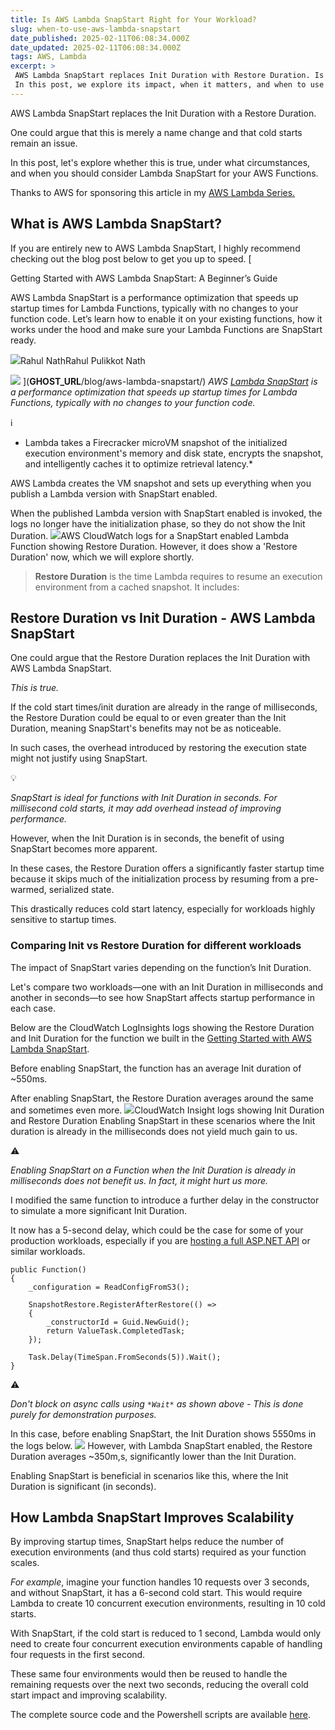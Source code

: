 ```yaml
---
title: Is AWS Lambda SnapStart Right for Your Workload?
slug: when-to-use-aws-lambda-snapstart
date_published: 2025-02-11T06:08:34.000Z
date_updated: 2025-02-11T06:08:34.000Z
tags: AWS, Lambda
excerpt: > 
 AWS Lambda SnapStart replaces Init Duration with Restore Duration. Is it just a name change, or does it truly reduce cold starts? 
 In this post, we explore its impact, when it matters, and when to use it for your AWS functions.
---
```


AWS Lambda SnapStart replaces the Init Duration with a Restore Duration.

One could argue that this is merely a name change and that cold starts remain an issue.

In this post, let's explore whether this is true, under what circumstances, and when you should consider Lambda SnapStart for your AWS Functions.

Thanks to AWS for sponsoring this article in my [AWS Lambda Series.](__GHOST_URL__/blog/tag/lambda/)

## What is AWS Lambda SnapStart?

If you are entirely new to AWS Lambda SnapStart, I highly recommend checking out the blog post below to get you up to speed.
[

Getting Started with AWS Lambda SnapStart: A Beginner’s Guide

AWS Lambda SnapStart is a performance optimization that speeds up startup times for Lambda Functions, typically with no changes to your function code. Let’s learn how to enable it on your existing functions, how it works under the hood and make sure your Lambda Functions are SnapStart ready.

![](__GHOST_URL__/content/images/icon/logo-512x512-18.png)Rahul NathRahul Pulikkot Nath

![](__GHOST_URL__/content/images/thumbnail/Lambda-SnapStart.png)
](__GHOST_URL__/blog/aws-lambda-snapstart/)
*AWS *[*Lambda SnapStart*](https://docs.aws.amazon.com/lambda/latest/dg/snapstart.html)* is a performance optimization that speeds up startup times for Lambda Functions, typically with no changes to your function code.*

ℹ️

* Lambda takes a Firecracker microVM snapshot of the initialized execution environment's memory and disk state, encrypts the snapshot, and intelligently caches it to optimize retrieval latency.*

AWS Lambda creates the VM snapshot and sets up everything when you publish a Lambda version with SnapStart enabled. 

When the published Lambda version with SnapStart enabled is invoked, the logs no longer have the initialization phase, so they do not show the Init Duration.
![](__GHOST_URL__/content/images/2025/01/image-9.png)AWS CloudWatch logs for a SnapStart enabled Lambda Function showing Restore Duration.
However, it does show a 'Restore Duration' now, which we will explore shortly.

> **Restore Duration** is the time Lambda requires to resume an execution environment from a cached snapshot. It includes:

## Restore Duration vs Init Duration - AWS Lambda SnapStart

One could argue that the Restore Duration replaces the Init Duration with AWS Lambda SnapStart.

*This is true.*

If the cold start times/init duration are already in the range of milliseconds, the Restore Duration could be equal to or even greater than the Init Duration, meaning SnapStart's benefits may not be as noticeable.

In such cases, the overhead introduced by restoring the execution state might not justify using SnapStart.

💡

*SnapStart is ideal for functions with Init Duration in seconds. For millisecond cold starts, it may add overhead instead of improving performance.*

However, when the Init Duration is in seconds, the benefit of using SnapStart becomes more apparent. 

In these cases, the Restore Duration offers a significantly faster startup time because it skips much of the initialization process by resuming from a pre-warmed, serialized state. 

This drastically reduces cold start latency, especially for workloads highly sensitive to startup times.

### Comparing Init vs Restore Duration for different workloads

The impact of SnapStart varies depending on the function’s Init Duration.

Let's compare two workloads—one with an Init Duration in milliseconds and another in seconds—to see how SnapStart affects startup performance in each case.

Below are the CloudWatch LogInsights logs showing the Restore Duration and Init Duration for the function we built in the [Getting Started with AWS Lambda SnapStart](__GHOST_URL__/blog/aws-lambda-snapstart/). 

Before enabling SnapStart, the function has an average Init duration of ~550ms. 

After enabling SnapStart, the Restore Duration averages around the same and sometimes even more. 
![](__GHOST_URL__/content/images/2025/01/image-12.png)CloudWatch Insight logs showing Init Duration and Restore Duration
Enabling SnapStart in these scenarios where the Init duration is already in the milliseconds does not yield much gain to us.

⚠️

*Enabling SnapStart on a Function when the Init Duration is already in milliseconds does not benefit us. In fact, it might hurt us more.*

I modified the same function to introduce a further delay in the constructor to simulate a more significant Init Duration. 

It now has a 5-second delay, which could be the case for some of your production workloads, especially if you are [hosting a full ASP.NET API](__GHOST_URL__/blog/asp-net-core-on-aws-lambda/) or similar workloads.

    public Function()
    {
        _configuration = ReadConfigFromS3();
    
        SnapshotRestore.RegisterAfterRestore(() =>
        {
            _constructorId = Guid.NewGuid();
            return ValueTask.CompletedTask;
        });
    
        Task.Delay(TimeSpan.FromSeconds(5)).Wait();
    }

⚠️

*Don't block on async calls using *`*Wait*`* as shown above - This is done purely for demonstration purposes.*

In this case, before enabling SnapStart, the Init Duration shows 5550ms in the logs below. 
![](__GHOST_URL__/content/images/2025/01/image-13.png)
However, with Lambda SnapStart enabled, the Restore Duration averages ~350m,s, significantly lower than the Init Duration.

Enabling SnapStart is beneficial in scenarios like this, where the Init Duration is significant (in seconds).

## How Lambda SnapStart Improves Scalability

By improving startup times, SnapStart helps reduce the number of execution environments (and thus cold starts) required as your function scales. 

*For example*, imagine your function handles 10 requests over 3 seconds, and without SnapStart, it has a 6-second cold start. This would require Lambda to create 10 concurrent execution environments, resulting in 10 cold starts.

With SnapStart, if the cold start is reduced to 1 second, Lambda would only need to create four concurrent execution environments capable of handling four requests in the first second. 

These same four environments would then be reused to handle the remaining requests over the next two seconds, reducing the overall cold start impact and improving scalability.

The complete source code and the Powershell scripts are available [here](https://github.com/rahulpnath/youtube-samples/tree/main/lambda-snap-start).
